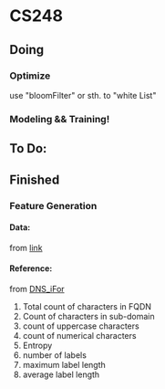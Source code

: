 # CS248
## Doing
### Optimize
use "bloomFilter" or sth. to "white List"
### Modeling && Training!


## To Do:

## Finished 
### Feature Generation
#### Data:
from [link](https://data.mendeley.com/datasets/mzn9hvdcxg/2)
#### Reference:
from [DNS_iFor](https://ieeexplore.ieee.org/document/8717806)
1. Total count of characters in FQDN 
2. Count of characters in sub-domain
3. count of uppercase characters 
4. count of numerical characters
5. Entropy
6. number of labels
7. maximum label length
8. average label length 